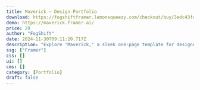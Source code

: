 ```yaml
---
title: Maverick — Design Portfolio
download: https://fogshiftframer.lemonsqueezy.com/checkout/buy/3edc43fe-f3f8-4584-b0ba-5e1abf0665ab
demo: https://maverick.framer.ai/
price: 29
author: "FogShift"
date: 2024-11-30T09:11:20.717Z
description: "Explore 'Maverick,' a sleek one-page template for designers and agencies. Crafted to elevate your digital presence, it's your platform for creative expression. With polished aesthetics."
ssg: ["Framer"]
css: []
ui: []
cms: []
category: [Portfolio]
draft: false
---
```

